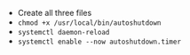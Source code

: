 - Create all three files
- `chmod +x /usr/local/bin/autoshutdown`
- `systemctl daemon-reload`
- `systemctl enable --now autoshutdown.timer`
